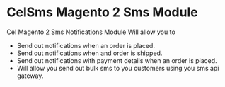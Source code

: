# CelSms Magento 2 Sms Module

Cel Magento 2 Sms Notifications Module Will allow you to

- Send out notifications when an order is placed.
- Send out notifications when and order is shipped.
- Send out notifications with payment details when an order is placed.
- Will allow you send out bulk sms to you customers using you sms api gateway.
